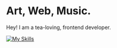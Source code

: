 # Art, Web, Music.

Hey! I am a tea-loving, frontend developer.

[![My Skills](https://skillicons.dev/icons?i=js,html,css,blender,bootstrap,ps,pr,md,nodejs,visualstudio,vscode,wordpress)](https://skillicons.dev)
